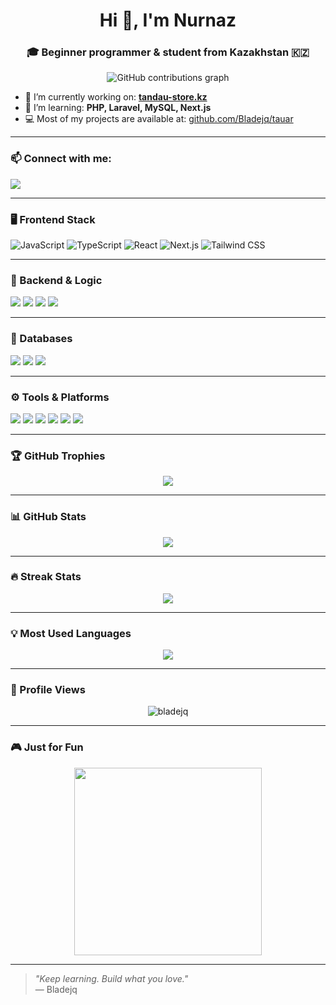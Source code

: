 <h1 align="center">Hi 👋, I'm Nurnaz</h1>
<h3 align="center">🎓 Beginner programmer & student from Kazakhstan 🇰🇿</h3>

<div align="center>
<img src="https://readme-typing-svg.herokuapp.com?font=Fira+Code&duration=2000&pause=1000&width=435&lines=%D0%9C%D0%B0%D0%BC%D1%8B%D1%80%D0%B4%D1%8B%D2%A3+%D0%B0%D0%B9%D0%BB%D1%8B+%D1%82%D2%AF%D0%BD%D1%96;%D0%9A%D0%B5%D1%83%D0%B4%D0%B5%D0%BC%D0%B5+%D1%81%D1%96%D2%A3%D0%B4%D1%96+%D0%BA%D3%A9%D0%BA+%D1%88%D3%A9%D0%BF%D1%82%D1%96%D2%A3+%D1%82%D2%AF%D1%82%D1%96%D0%BD%D1%96;%D0%91%D0%BE%D0%BB%D1%83+%D0%BA%D0%B5%D1%80%D0%B5%D0%BA+%D0%B5%D0%B4%D1%96+%D0%BC%D0%B5%D0%BD%D1%96%D0%BC%D0%B5%D0%BD+%D0%B1%D1%96%D1%80+%D0%BA%D2%AF%D0%BD%D1%96;%D0%91%D2%B1%D0%BB+%D1%81%D3%99%D1%82;%D0%96%D2%AF%D1%80%D0%B3%D0%B5%D0%BD%D1%96%D0%BC%D0%B4%D0%B5+%D0%B1%D1%96%D1%80+%D0%BA%D2%AF%D0%BB%D1%96%D0%BF;%D0%9A%D2%AF%D0%B9%D0%B4%D1%96%D1%80%D1%96%D0%BF+%D0%B0%D0%BB%D0%BC%D0%B0+%D0%BA%D0%BE%D0%BB%D1%8B%D2%A3%D0%B4%D1%8B;%D0%AB%D1%81%D1%82%D1%8B%D2%9B+%D0%B1%D0%BE%D0%BB%D0%B0%D0%B4%D1%8B+%D0%B6%D2%AF%D1%80%D0%B5%D0%BA+%D2%B1%D0%BC%D1%8B%D1%82%D0%BF%D0%B0%D1%81%D0%B0%D0%BD+%D0%B6%D0%BE%D0%BB%D1%8B%D2%A3%D0%B4%D1%8B;%D0%90%D0%B9%D0%BD%D0%B0%D0%BB%D0%B0%D2%A3+%D0%B7%D2%B1%D0%BB%D1%8B%D0%BC%D0%B4%D1%8B;%D0%91%D1%96%D1%80%D0%B0%D2%9B+%D0%BA%D3%A9%D1%80%D1%81%D0%B5%D1%82%D0%BF%D0%B5+%D0%B6%D2%AF%D0%B7%D1%96%D2%A3%D0%B4%D1%96+%D0%BC%D2%B1%D2%A3%D0%B4%D1%8B;%D0%91%D1%96%D0%BB%D1%96%D0%BA%D1%82%D1%96+%D0%B1%D1%96%D1%80%D0%B4%D1%96%2C+%D0%B1%D1%96%D0%BB%D1%96%D0%BC%D0%B4%D1%96+%D0%BC%D1%8B%D2%A3%D0%B4%D1%8B+%D1%82%D0%B5%D0%BA+%D1%81%D0%B5%D0%BD;%D0%A1%D3%A9%D0%B7%D0%B4%D0%B5%D1%80%D1%96%D0%BC%D0%B5+%D0%BC%D0%B5%D0%BD%D1%96%D2%A3;%D0%9C%D0%B5%D0%BD+%D1%81%D0%B5%D0%BD%D1%96+%D0%B0%D0%BB%D0%B4%D0%B0%D0%BC%D0%B0%D0%B9%D0%BC%D1%8B%D0%BD;%D0%91%D2%B1%D0%BB+%D2%93%D0%B0%D0%B6%D0%B0%D0%B9%D1%8B%D0%BF+%D3%99%D0%BB%D0%B5%D0%BC%D0%BD%D1%96%D2%A3;%D3%A8%D0%BB%D0%B5%D2%A3%D1%96+%D1%82%D0%BE%D2%9B%D1%82%D0%B0%D0%BC%D0%B0%D0%B9%D0%B4%D1%8B;%D2%9A%D0%B0%D1%80%D0%B0+%D0%BA%D3%A9%D0%B7%D0%B4%D0%B5%D1%80%D1%96%D0%BC%D0%B5+%D2%9B%D0%B0%D1%80%D0%B0;%D0%A1%D3%A9%D0%B7%D0%B4%D0%B5%D1%80%D1%96%D0%BC%D0%B4%D1%96+%D1%82%D1%8B%D2%A3%D0%B4%D0%B0%D1%88%D1%8B;%D0%A1%D0%B5%D0%BD%D1%96%D2%A3+%D0%B6%D0%B0%D0%BB%D2%93%D1%8B%D0%B7+%D0%B0%D0%BD%D0%B0%D1%88%D1%8B%D2%A3;%D0%9A%D3%A9%D1%80%D1%96%D0%BF+%D1%81%D0%B5%D0%BD%D1%96+%D1%82%D0%BE%D0%BB%D2%93%D0%B0%D0%B9%D0%B4%D1%8B" alt="Typing SVG" />
</div>

<div align="center">
  <img src="https://i.imgur.com/WQXB665.gif" alt="GitHub contributions graph" />
</div>



- 🔭 I’m currently working on: **[tandau-store.kz](https://tandau-store.kz)**
- 🌱 I’m learning: **PHP, Laravel, MySQL, Next.js**
- 💻 Most of my projects are available at: [github.com/Bladejq/tauar](https://github.com/Bladejq/tauar)

---

### 📫 Connect with me:

<p>
  <a href="https://instagram.com/nurn4z3" target="blank"><img src="https://img.shields.io/badge/@nurn4z3-E4405F?style=for-the-badge&logo=Instagram&logoColor=white" /></a>
</p>

---

### 🖥️ Frontend Stack

<p align="left">
  <img src="https://img.shields.io/badge/JAVASCRIPT-F7DF1E?style=for-the-badge&logo=javascript&logoColor=000" alt="JavaScript"/>
  <img src="https://img.shields.io/badge/TYPESCRIPT-3178C6?style=for-the-badge&logo=typescript&logoColor=fff" alt="TypeScript"/>
  <img src="https://img.shields.io/badge/REACT-20232A?style=for-the-badge&logo=react&logoColor=61DAFB" alt="React"/>
  <img src="https://img.shields.io/badge/NEXT.JS-000000?style=for-the-badge&logo=nextdotjs&logoColor=white" alt="Next.js"/>
  <img src="https://img.shields.io/badge/TAILWINDCSS-38B2AC?style=for-the-badge&logo=tailwind-css&logoColor=white" alt="Tailwind CSS"/>
</p>


---

### 🧠 Backend & Logic

<p>
  <img src="https://img.shields.io/badge/PHP-777BB4?style=for-the-badge&logo=php&logoColor=white" />
  <img src="https://img.shields.io/badge/Laravel-F55247?style=for-the-badge&logo=laravel&logoColor=white" />
  <img src="https://img.shields.io/badge/Node.js-339933?style=for-the-badge&logo=nodedotjs&logoColor=white" />
  <img src="https://img.shields.io/badge/Python-3776AB?style=for-the-badge&logo=python&logoColor=white" />
</p>

---

### 💾 Databases

<p>
  <img src="https://img.shields.io/badge/MySQL-005C84?style=for-the-badge&logo=mysql&logoColor=white" />
  <img src="https://img.shields.io/badge/PostgreSQL-316192?style=for-the-badge&logo=postgresql&logoColor=white" />
  <img src="https://img.shields.io/badge/MongoDB-4EA94B?style=for-the-badge&logo=mongodb&logoColor=white" />
</p>

---

### ⚙️ Tools & Platforms

<p>
  <img src="https://img.shields.io/badge/Figma-F24E1E?style=for-the-badge&logo=figma&logoColor=white" />
  <img src="https://img.shields.io/badge/Photoshop-31A8FF?style=for-the-badge&logo=adobe-photoshop&logoColor=white" />
  <img src="https://img.shields.io/badge/Windows-0078D6?style=for-the-badge&logo=windows&logoColor=white" />
  <img src="https://img.shields.io/badge/VSCODE-007ACC?style=for-the-badge&logo=visual-studio-code&logoColor=white" />
  <img src="https://img.shields.io/badge/Git-F05032?style=for-the-badge&logo=git&logoColor=white" />
  <img src="https://img.shields.io/badge/GitHub-181717?style=for-the-badge&logo=github&logoColor=white" />
</p>

---

### 🏆 GitHub Trophies

<p align="center">
  <img src="https://github-profile-trophy.vercel.app/?username=bladejq&theme=onedark&no-frame=true&title=MultiLanguage,Commit,Repositories,Stars" />
</p>

---

### 📊 GitHub Stats

<p align="center">
  <img src="https://github-readme-stats.vercel.app/api?username=bladejq&show_icons=true&theme=radical" />
</p>

---

### 🔥 Streak Stats

<p align="center">
  <img src="https://streak-stats.demolab.com?user=bladejq&theme=radical&border_radius=5" />
</p>

---

### 💡 Most Used Languages

<p align="center">
  <img src="https://github-readme-stats.vercel.app/api/top-langs/?username=bladejq&layout=compact&theme=radical" />
</p>

---

### 🎯 Profile Views

<p align="center">
  <img src="https://komarev.com/ghpvc/?username=bladejq&label=Profile%20views&color=0e75b6&style=flat" alt="bladejq" />
</p>

---

### 🎮 Just for Fun

<p align="center">
  <img src="https://media.giphy.com/media/TrhB6pUPU3t5vYXkEv/giphy.gif" width="300" />
</p>

---

> _"Keep learning. Build what you love."_  
> — Bladejq
